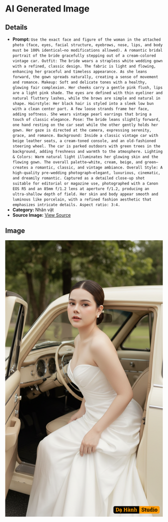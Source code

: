 # AI Generated Image

## Details
- **Prompt:** `Use the exact face and figure of the woman in the attached photo (face, eyes, facial structure, eyebrows, nose, lips, and body must be 100% identical—no modifications allowed).
A romantic bridal portrait of the bride gracefully stepping out of a cream-colored vintage car.
Outfit:
The bride wears a strapless white wedding gown with a refined, classic design. The fabric is light and flowing, enhancing her graceful and timeless appearance. As she leans forward, the gown spreads naturally, creating a sense of movement and romance.
Makeup:
Soft and delicate tones with a healthy, glowing fair complexion. Her cheeks carry a gentle pink flush, lips are a light pink shade. The eyes are defined with thin eyeliner and natural fluttery lashes, while the brows are simple and natural in shape.
Hairstyle:
Her black hair is styled into a sleek low bun with a clean center part. A few loose strands frame her face, adding softness. She wears vintage pearl earrings that bring a touch of classic elegance.
Pose:
The bride leans slightly forward, one hand resting on the car seat while the other gently holds her gown. Her gaze is directed at the camera, expressing serenity, grace, and romance.
Background:
Inside a classic vintage car with beige leather seats, a cream-toned console, and an old-fashioned steering wheel. The car is parked outdoors with green trees in the background, adding freshness and warmth to the atmosphere.
Lighting & Colors:
Warm natural light illuminates her glowing skin and the flowing gown. The overall palette—white, cream, beige, and green—creates a romantic, classic, and vintage ambiance.
Overall Style:
A high-quality pre-wedding photograph—elegant, luxurious, cinematic, and dreamily romantic. Captured as a detailed close-up shot suitable for editorial or magazine use, photographed with a Canon EOS R5 and an 85mm f/1.2 lens at aperture f/1.2, producing an ultra-shallow depth of field. Her skin and body appear smooth and luminous like porcelain, with a refined fashion aesthetic that emphasizes intricate details. Aspect ratio: 3:4.`
- **Category:** Nhân vật
- **Source Image:** [View Source](https://raw.githubusercontent.com/lenzcomvth/ImageLibrary/main/Female.png)

## Image
![AI Generated Image](./image-2025-10-03T03-23-33-106Z.png)